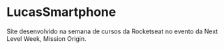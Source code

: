 # LucasSmartphone
Site desenvolvido na semana de cursos da Rocketseat no evento da Next Level Week, Mission Origin.
